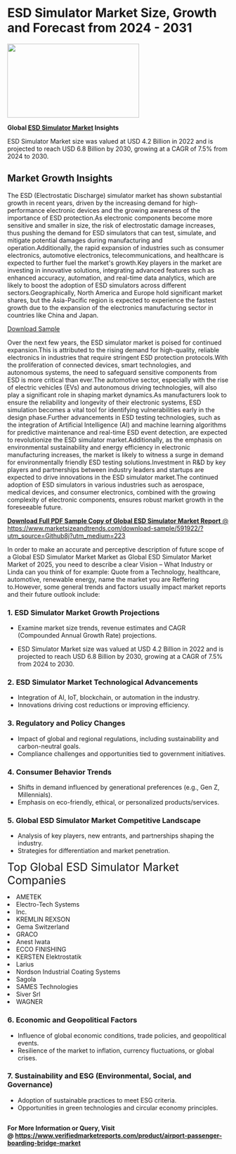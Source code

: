 <H1>ESD Simulator Market Size, Growth and Forecast from 2024 - 2031</H1><img class="aligncenter size-medium wp-image-584254" src="https://thirdeyenews.in/wp-content/uploads/2024/09/Global-Market-Research-300x168.jpeg" alt="" width="300" height="168" /><p><strong>Global&nbsp;<a href="https://www.marketsizeandtrends.com/download-sample/591922/?utm_source=Github8j?utm_medium=223">ESD Simulator Market</a> Insights</strong></p><p>ESD Simulator Market size was valued at USD 4.2 Billion in 2022 and is projected to reach USD 6.8 Billion by 2030, growing at a CAGR of 7.5% from 2024 to 2030.</p><p><h2>Market Growth Insights</h2> <p>The ESD (Electrostatic Discharge) simulator market has shown substantial growth in recent years, driven by the increasing demand for high-performance electronic devices and the growing awareness of the importance of ESD protection.As electronic components become more sensitive and smaller in size, the risk of electrostatic damage increases, thus pushing the demand for ESD simulators that can test, simulate, and mitigate potential damages during manufacturing and operation.Additionally, the rapid expansion of industries such as consumer electronics, automotive electronics, telecommunications, and healthcare is expected to further fuel the market's growth.Key players in the market are investing in innovative solutions, integrating advanced features such as enhanced accuracy, automation, and real-time data analytics, which are likely to boost the adoption of ESD simulators across different sectors.Geographically, North America and Europe hold significant market shares, but the Asia-Pacific region is expected to experience the fastest growth due to the expansion of the electronics manufacturing sector in countries like China and Japan.</p> <p><a href="#">Download Sample</a></p> <p>Over the next few years, the ESD simulator market is poised for continued expansion.This is attributed to the rising demand for high-quality, reliable electronics in industries that require stringent ESD protection protocols.With the proliferation of connected devices, smart technologies, and autonomous systems, the need to safeguard sensitive components from ESD is more critical than ever.The automotive sector, especially with the rise of electric vehicles (EVs) and autonomous driving technologies, will also play a significant role in shaping market dynamics.As manufacturers look to ensure the reliability and longevity of their electronic systems, ESD simulation becomes a vital tool for identifying vulnerabilities early in the design phase.Further advancements in ESD testing technologies, such as the integration of Artificial Intelligence (AI) and machine learning algorithms for predictive maintenance and real-time ESD event detection, are expected to revolutionize the ESD simulator market.Additionally, as the emphasis on environmental sustainability and energy efficiency in electronic manufacturing increases, the market is likely to witness a surge in demand for environmentally friendly ESD testing solutions.Investment in R&D by key players and partnerships between industry leaders and startups are expected to drive innovations in the ESD simulator market.The continued adoption of ESD simulators in various industries such as aerospace, medical devices, and consumer electronics, combined with the growing complexity of electronic components, ensures robust market growth in the foreseeable future.</p> <p><a href="#"></p><p><span class=""><strong>Download Full PDF Sample Copy of Global ESD Simulator Market Report</strong> @ <a href="https://www.marketsizeandtrends.com/download-sample/591922/?utm_source=Github8j?utm_medium=223" target="_blank">https://www.marketsizeandtrends.com/download-sample/591922/?utm_source=Github8j?utm_medium=223</a></span></p><p>In order to make an accurate and perceptive description of future scope of a Global&nbsp;ESD Simulator Market Market as Global&nbsp;ESD Simulator Market Market of 2025, you need to describe a clear Vision &ndash; What Industry or Linda can you think of for example: Quote from a Technology, healthcare, automotive, renewable energy, name the market you are Reffering to.However, some general trends and factors usually impact market reports and their future outlook include:</p><h3>1.&nbsp;<strong>ESD Simulator Market Growth Projections</strong></h3><ul><li>Examine market size trends, revenue estimates and CAGR (Compounded Annual Growth Rate) projections.</li><li><p>ESD Simulator Market size was valued at USD 4.2 Billion in 2022 and is projected to reach USD 6.8 Billion by 2030, growing at a CAGR of 7.5% from 2024 to 2030.</p></li></ul><h3>2.&nbsp;<strong>ESD Simulator Market Technological Advancements</strong></h3><ul><li>Integration of AI, IoT, blockchain, or automation in the industry.</li><li>Innovations driving cost reductions or improving efficiency.</li></ul><h3>3.&nbsp;<strong>Regulatory and Policy Changes</strong></h3><ul><li>Impact of global and regional regulations, including sustainability and carbon-neutral goals.</li><li>Compliance challenges and opportunities tied to government initiatives.</li></ul><h3>4.&nbsp;<strong>Consumer Behavior Trends</strong></h3><ul><li>Shifts in demand influenced by generational preferences (e.g., Gen Z, Millennials).</li><li>Emphasis on eco-friendly, ethical, or personalized products/services.</li></ul><h3>5.&nbsp;<strong>Global ESD Simulator Market Competitive Landscape</strong></h3><ul><li>Analysis of key players, new entrants, and partnerships shaping the industry.</li><li>Strategies for differentiation and market penetration.</li></ul><p data-pm-slice="1 1 []"><span style="color: inherit; font-family: inherit; font-size: 25px;">Top Global ESD Simulator Market Companies</span></p><div class="" data-test-id=""><p><li>AMETEK</li><li> Electro-Tech Systems</li><li> Inc.</li><li> KREMLIN REXSON</li><li> Gema Switzerland</li><li> GRACO</li><li> Anest Iwata</li><li> ECCO FINISHING</li><li> KERSTEN Elektrostatik</li><li> Larius</li><li> Nordson Industrial Coating Systems</li><li> Sagola</li><li> SAMES Technologies</li><li> Siver Srl</li><li> WAGNER</li></p></div><h3>6.&nbsp;<strong>Economic and Geopolitical Factors</strong></h3><ul><li>Influence of global economic conditions, trade policies, and geopolitical events.</li><li>Resilience of the market to inflation, currency fluctuations, or global crises.</li></ul><h3>7.&nbsp;<strong>Sustainability and ESG (Environmental, Social, and Governance)</strong></h3><ul><li>Adoption of sustainable practices to meet ESG criteria.</li><li>Opportunities in green technologies and circular economy principles.</li></ul><h2><strong style="font-size: 14px;">For More Information or Query, Visit @&nbsp;</strong><a style="background-color: #ffffff; font-size: 14px;" href="https://www.marketsizeandtrends.com/report/esd-simulator-market/" target="_blank">https://www.verifiedmarketreports.com/product/airport-passenger-boarding-bridge-market</a></h2>